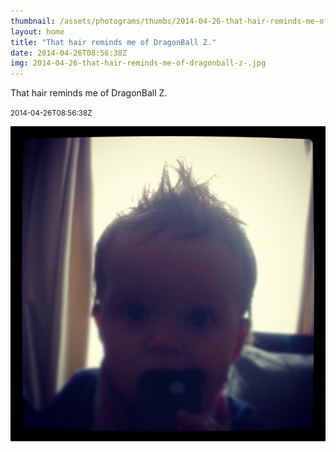 ```yaml
---
thumbnail: /assets/photograms/thumbs/2014-04-26-that-hair-reminds-me-of-dragonball-z-.jpg
layout: home
title: "That hair reminds me of DragonBall Z."
date: 2014-04-26T08:56:38Z
img: 2014-04-26-that-hair-reminds-me-of-dragonball-z-.jpg
---
```


That hair reminds me of DragonBall Z.

<small>2014-04-26T08:56:38Z</small>

![That hair reminds me of DragonBall Z.](/assets/photograms/original/2014-04-26-that-hair-reminds-me-of-dragonball-z-.jpg)
